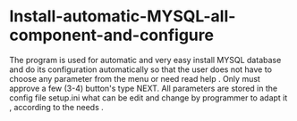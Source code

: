# Install-automatic-MYSQL-all-component-and-configure
The program is used for automatic and very easy install MYSQL database    and do its configuration automatically so that the user does not have to choose    any parameter from the menu or need read help . Only must approve a few (3-4) button's  type    NEXT. All parameters are stored in the config file setup.ini     what can be edit and change by  programmer to adapt it , according to the needs .
